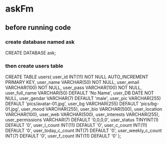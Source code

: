 # askFm

## before running code

### create database named ask 
CREATE DATABASE ask;

### then create users table
CREATE TABLE users(
    user_id INT(11) NOT NULL AUTO_INCREMENT PRIMARY KEY,
    user_name VARCHAR(50) NOT NULL,
    user_email VARCHAR(100) NOT NULL,
    user_pass VARCHAR(100) NOT NULL,
    user_full_name VARCHAR(50) DEFAULT 'No Name',
    user_DB DATE NOT NULL,
    user_gendar VARCHAR(7) DEFAULT 'male',
    user_pic VARCHAR(255) DEFAULT 'pics/avatar-01.jpg',
    user_bg VARCHAR(255) DEFAULT 'pics/bg-01.jpg',
    user_mood VARCHAR(255),
    user_bio VARCHAR(500),
    user_location VARCHAR(100),
    user_web VARCHAR(500),
    user_interests VARCHAR(255),
    user_permissions VARCHAR(7) DEFAULT '0,0,0,0',
    user_status TINYINT(1) DEFAULT '0',
    user_l_count INT(11) DEFAULT '0',
    user_c_count INT(11) DEFAULT '0',
    user_today_c_count INT(7) DEFAULT '0',
    user_weekly_c_count INT(7) DEFAULT '0',
    user_f_count INT(11) DEFAULT '0'
);